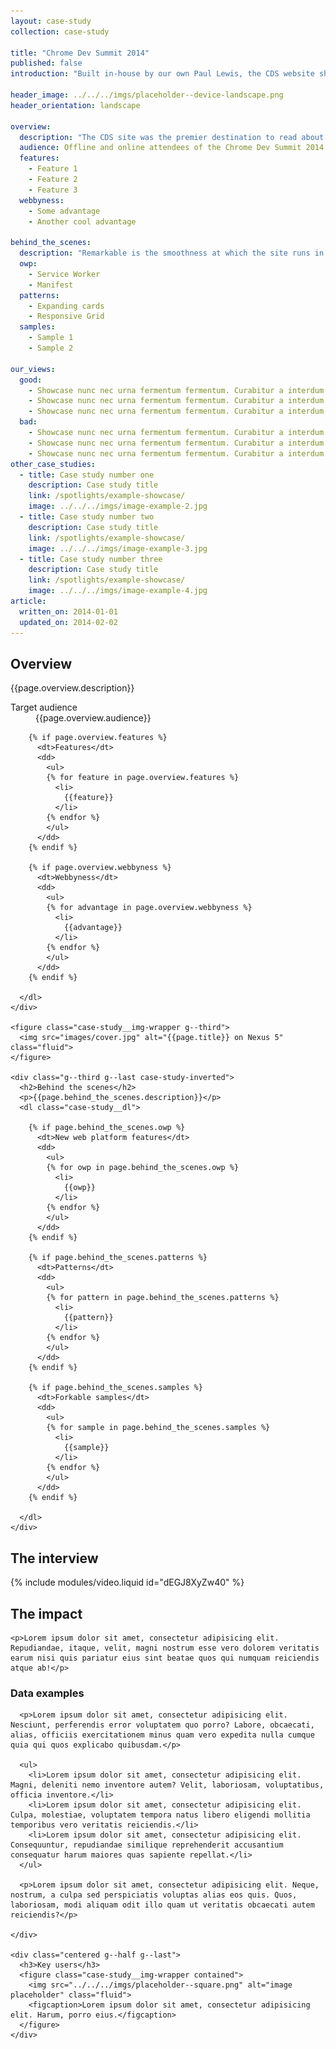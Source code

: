```yaml
---
layout: case-study
collection: case-study

title: "Chrome Dev Summit 2014"
published: false
introduction: "Built in-house by our own Paul Lewis, the CDS website showed how to build a great mobile web experience for conference visitors."

header_image: ../../../imgs/placeholder--device-landscape.png
header_orientation: landscape

overview:
  description: "The CDS site was the premier destination to read about all things Chrome Dev Summit, a two-day developer event about Chrome in 2014. It was used by attendees to get infos about the schedule, signup and more."
  audience: Offline and online attendees of the Chrome Dev Summit 2014.
  features:
    - Feature 1
    - Feature 2
    - Feature 3
  webbyness:
    - Some advantage
    - Another cool advantage

behind_the_scenes:
  description: "Remarkable is the smoothness at which the site runs in various mobile browsers. It's utilizing the layout and paint cycles of the browser in the best way possible."
  owp:
    - Service Worker
    - Manifest
  patterns:
    - Expanding cards
    - Responsive Grid
  samples:
    - Sample 1
    - Sample 2

our_views:
  good:
    - Showcase nunc nec urna fermentum fermentum. Curabitur a interdum lacus.
    - Showcase nunc nec urna fermentum fermentum. Curabitur a interdum lacus.
    - Showcase nunc nec urna fermentum fermentum. Curabitur a interdum lacus.
  bad:
    - Showcase nunc nec urna fermentum fermentum. Curabitur a interdum lacus.
    - Showcase nunc nec urna fermentum fermentum. Curabitur a interdum lacus.
    - Showcase nunc nec urna fermentum fermentum. Curabitur a interdum lacus.
other_case_studies:
  - title: Case study number one
    description: Case study title
    link: /spotlights/example-showcase/
    image: ../../../imgs/image-example-2.jpg
  - title: Case study number two
    description: Case study title
    link: /spotlights/example-showcase/
    image: ../../../imgs/image-example-3.jpg
  - title: Case study number three
    description: Case study title
    link: /spotlights/example-showcase/
    image: ../../../imgs/image-example-4.jpg
article:
  written_on: 2014-01-01
  updated_on: 2014-02-02
---
```


<div class="case-study-wrapper">
  <div class="container clear">
    <div class="g--third">
      <h2>Overview</h2>
      <p>{{page.overview.description}}</p>
      <dl class="case-study__dl">
        <dt>Target audience</dt>
        <dd>{{page.overview.audience}}</dd>

        {% if page.overview.features %}
          <dt>Features</dt>
          <dd>
            <ul>
            {% for feature in page.overview.features %}
              <li>
                {{feature}}
              </li>
            {% endfor %}
            </ul>
          </dd> 
        {% endif %}

        {% if page.overview.webbyness %}
          <dt>Webbyness</dt>
          <dd>
            <ul>
            {% for advantage in page.overview.webbyness %}
              <li>
                {{advantage}}
              </li>
            {% endfor %}
            </ul>
          </dd> 
        {% endif %}

      </dl>
    </div>

    <figure class="case-study__img-wrapper g--third">
      <img src="images/cover.jpg" alt="{{page.title}} on Nexus 5" class="fluid">
    </figure>

    <div class="g--third g--last case-study-inverted">
      <h2>Behind the scenes</h2>
      <p>{{page.behind_the_scenes.description}}</p>
      <dl class="case-study__dl">

        {% if page.behind_the_scenes.owp %}
          <dt>New web platform features</dt>
          <dd>
            <ul>
            {% for owp in page.behind_the_scenes.owp %}
              <li>
                {{owp}}
              </li>
            {% endfor %}
            </ul>
          </dd> 
        {% endif %}

        {% if page.behind_the_scenes.patterns %}
          <dt>Patterns</dt>
          <dd>
            <ul>
            {% for pattern in page.behind_the_scenes.patterns %}
              <li>
                {{pattern}}
              </li>
            {% endfor %}
            </ul>
          </dd> 
        {% endif %}

        {% if page.behind_the_scenes.samples %}
          <dt>Forkable samples</dt>
          <dd>
            <ul>
            {% for sample in page.behind_the_scenes.samples %}
              <li>
                {{sample}}
              </li>
            {% endfor %}
            </ul>
          </dd> 
        {% endif %}

      </dl>
    </div>

  </div>
</div>

<div class="container clear">

  <div class="content">
  <h2>The interview</h2>
  {% include modules/video.liquid id="dEGJ8XyZw40" %}
  </div>

  <div class="content">
    <h2>The impact</h2>

    <p>Lorem ipsum dolor sit amet, consectetur adipisicing elit. Repudiandae, itaque, velit, magni nostrum esse vero dolorem veritatis earum nisi quis pariatur eius sint beatae quos qui numquam reiciendis atque ab!</p>
  </div>

  <div class="spotlight-content clear">
    <div class="indented-medium g--half">
      <h3>Data examples</h3>

      <p>Lorem ipsum dolor sit amet, consectetur adipisicing elit. Nesciunt, perferendis error voluptatem quo porro? Labore, obcaecati, alias, officiis exercitationem minus quam vero expedita nulla cumque quia qui quos explicabo quibusdam.</p>

      <ul>
        <li>Lorem ipsum dolor sit amet, consectetur adipisicing elit. Magni, deleniti nemo inventore autem? Velit, laboriosam, voluptatibus, officia inventore.</li>
        <li>Lorem ipsum dolor sit amet, consectetur adipisicing elit. Culpa, molestiae, voluptatem tempora natus libero eligendi mollitia temporibus vero veritatis reiciendis.</li>
        <li>Lorem ipsum dolor sit amet, consectetur adipisicing elit. Consequuntur, repudiandae similique reprehenderit accusantium consequatur harum maiores quas sapiente repellat.</li>
      </ul>

      <p>Lorem ipsum dolor sit amet, consectetur adipisicing elit. Neque, nostrum, a culpa sed perspiciatis voluptas alias eos quis. Quos, laboriosam, modi aliquam odit illo quam ut veritatis obcaecati autem reiciendis?</p>

    </div>

    <div class="centered g--half g--last">
      <h3>Key users</h3>
      <figure class="case-study__img-wrapper contained">
        <img src="../../../imgs/placeholder--square.png" alt="image placeholder" class="fluid">
        <figcaption>Lorem ipsum dolor sit amet, consectetur adipisicing elit. Harum, porro eius.</figcaption>
      </figure>
    </div>
  </div>

</div>